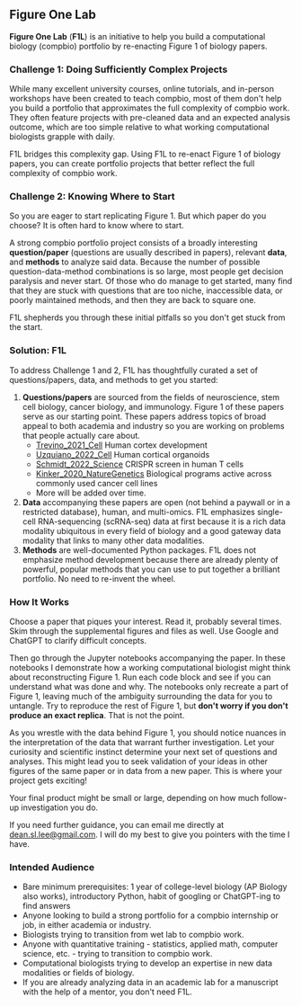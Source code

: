 ## **Figure One Lab**
**Figure One Lab** (**F1L**) is an initiative to help you build a computational biology (compbio) portfolio by re-enacting Figure 1 of biology papers.

### **Challenge 1: Doing Sufficiently Complex Projects**

While many excellent university courses, online tutorials, and in-person workshops have been created to teach compbio, most of them don't help you build a portfolio that approximates the full complexity of compbio work. They often feature projects with pre-cleaned data and an expected analysis outcome, which are too simple relative to what working computational biologists grapple with daily.

F1L bridges this complexity gap. Using F1L to re-enact Figure 1 of biology papers, you can create portfolio projects that better reflect the full complexity of compbio work.

### **Challenge 2: Knowing Where to Start**

So you are eager to start replicating Figure 1. But which paper do you choose? It is often hard to know where to start.

A strong compbio portfolio project consists of a broadly interesting **question/paper** (questions are usually described in papers), relevant **data**, and **methods** to analyze said data. Because the number of possible question-data-method combinations is so large, most people get decision paralysis and never start. Of those who do manage to get started, many find that they are stuck with questions that are too niche, inaccessible data, or poorly maintained methods, and then they are back to square one.

F1L shepherds you through these initial pitfalls so you don't get stuck from the start.

### **Solution: F1L**

To address Challenge 1 and 2, F1L has thoughtfully curated a set of questions/papers, data, and methods to get you started:
1. **Questions/papers** are sourced from the fields of neuroscience, stem cell biology, cancer biology, and immunology. Figure 1 of these papers serve as our starting point. These papers address topics of broad appeal to both academia and industry so you are working on problems that people actually care about.
   - [Trevino_2021_Cell](https://www.sciencedirect.com/science/article/pii/S0092867421009429) Human cortex development
   - [Uzquiano_2022_Cell](https://www.sciencedirect.com/science/article/pii/S0092867422011680) Human cortical organoids
   - [Schmidt_2022_Science](https://www.science.org/doi/10.1126/science.abj4008) CRISPR screen in human T cells
   - [Kinker_2020_NatureGenetics](https://www.ncbi.nlm.nih.gov/pmc/articles/PMC8135089/) Biological programs active across commonly used cancer cell lines
   - More will be added over time.
2. **Data** accompanying these papers are open (not behind a paywall or in a restricted database), human, and multi-omics. F1L emphasizes single-cell RNA-sequencing (scRNA-seq) data at first because it is a rich data modality ubiquitous in every field of biology and a good gateway data modality that links to many other data modalities.
3. **Methods** are well-documented Python packages. F1L does not emphasize method development because there are already plenty of powerful, popular methods that you can use to put together a brilliant portfolio. No need to re-invent the wheel.

### **How It Works**

Choose a paper that piques your interest. Read it, probably several times. Skim through the supplemental figures and files as well. Use Google and ChatGPT to clarify difficult concepts. 

Then go through the Jupyter notebooks accompanying the paper. In these notebooks I demonstrate how a working computational biologist might think about reconstructing Figure 1. Run each code block and see if you can understand what was done and why. The notebooks only recreate a part of Figure 1, leaving much of the ambiguity surrounding the data for you to untangle. Try to reproduce the rest of Figure 1, but **don't worry if you don't produce an exact replica**. That is not the point.

As you wrestle with the data behind Figure 1, you should notice nuances in the interpretation of the data that warrant further investigation. Let your curiosity and scientific instinct determine your next set of questions and analyses. This might lead you to seek validation of your ideas in other figures of the same paper or in data from a new paper. This is where your project gets exciting!

Your final product might be small or large, depending on how much follow-up investigation you do.

If you need further guidance, you can email me directly at dean.sl.lee@gmail.com. I will do my best to give you pointers with the time I have.

### **Intended Audience**

- Bare minimum prerequisites: 1 year of college-level biology (AP Biology also works), introductory Python, habit of googling or ChatGPT-ing to find answers
- Anyone looking to build a strong portfolio for a compbio internship or job, in either academia or industry.
- Biologists trying to transition from wet lab to compbio work.
- Anyone with quantitative training - statistics, applied math, computer science, etc. - trying to transition to compbio work.
- Computational biologists trying to develop an expertise in new data modalities or fields of biology.
- If you are already analyzing data in an academic lab for a manuscript with the help of a mentor, you don't need F1L.

